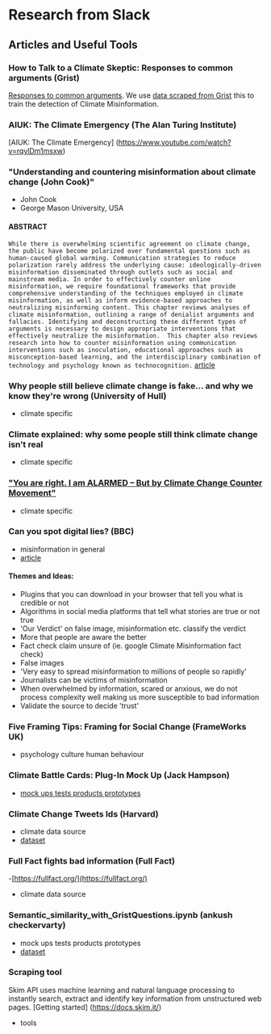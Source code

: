 # Research from Slack
## Articles and Useful Tools
### How to Talk to a Climate Skeptic: Responses to common arguments (Grist) 

[Responses to common arguments](https://grist.org/series/skeptics/). We use [data scraped from Grist](https://drive.google.com/file/d/1Px97__0QJVeY2NbNn_qDlCTXD19-3Geh/view?usp=sharing) this to train the detection of Climate Misinformation.


### AIUK: The Climate Emergency (The Alan Turing Institute) 
[AIUK: The Climate Emergency] (https://www.youtube.com/watch?v=rqylDm1msxw)


### "Understanding and countering misinformation about climate change (John Cook)" 
- John Cook 
- George Mason University, USA 
#### ABSTRACT
`While there is overwhelming scientific agreement on climate change, the public have become polarized over fundamental questions such as human-caused global warming. Communication strategies to reduce polarization rarely address the underlying cause: ideologically-driven misinformation disseminated through outlets such as social and mainstream media. In order to effectively counter online misinformation, we require foundational frameworks that provide comprehensive understanding of the techniques employed in climate misinformation, as well as inform evidence-based approaches to neutralizing misinforming content. This chapter reviews analyses of climate misinformation, outlining a range of denialist arguments and fallacies. Identifying and deconstructing these different types of arguments is necessary to design appropriate interventions that effectively neutralize the misinformation. 
This chapter also reviews research into how to counter misinformation using communication interventions such as inoculation, educational approaches such as misconception-based learning, and the interdisciplinary combination of technology and psychology known as technocognition.`
[article](https://www.climatechangecommunication.org/wp-content/uploads/2019/06/Cook_2019_climate_misinformation-1.pdf)


### Why people still believe climate change is fake… and why we know they're wrong (University of Hull)
- climate specific
### Climate explained: why some people still think climate change isn’t real 
- climate specific
### ["You are right. I am ALARMED – But by Climate Change Counter Movement"](https://www.notion.so/You-are-right-I-am-ALARMED-But-by-Climate-Change-Counter-Movement-c99b4512998143cfb0525251c80df8fa#22919ffa9054499f8ebaf5ed2b0d78ec) 
 - climate specific
### Can you spot digital lies? (BBC)
- misinformation in general
- [article](https://www.bbc.co.uk/ideas/videos/can-you-spot-digital-lies/p09hbzz6)
#### Themes and Ideas:
- Plugins that you can download in your browser that tell you what is credible or not
- Algorithms in social media platforms that tell what stories are true or not true
- 'Our Verdict' on false image, misinformation etc. classify the verdict
- More that people are aware the better
- Fact check claim unsure of (ie. google Climate Misinformation fact check)
- False images
- 'Very easy to spread misinformation to millions of people so rapidly'
- Journalists can be victims of misinformation
- When overwhelmed by information, scared or anxious, we do not process complexity well making us more susceptible to bad information
- Validate the source to decide 'trust'

### Five Framing Tips: Framing for Social Change (FrameWorks UK)
- psychology culture human behaviour
    
### Climate Battle Cards: Plug-In Mock Up (Jack Hampson) 
- [mock ups tests products prototypes](https://www.notion.so/Climate-Battle-Cards-Plug-In-Mock-Up-Jack-Hampson-b150e419447e4a7286cd11f972e5bb5f#677536674d16450badc482641b794819
)
### Climate Change Tweets Ids (Harvard) 
- climate data source 
- [dataset](https://dataverse.harvard.edu/dataset.xhtml?persistentId=doi:10.7910/DVN/5QCCUU)
    
### Full Fact fights bad information (Full Fact) 
-[https://fullfact.org/](https://fullfact.org/)
- climate data source
    
### Semantic_similarity_with_GristQuestions.ipynb (ankush checkervarty) 
- mock ups tests products prototypes
- [dataset](https://colab.research.google.com/drive/13p2QhiyeWsqYdy4agDvV6zTcLIKyIvHh?usp=sharing#scrollTo=4sfWsFTcQeqb)

### Scraping tool
Skim API uses machine learning and natural language processing to instantly search, extract and identify key information from unstructured web pages.
[Getting started] (https://docs.skim.it/)
- tools
